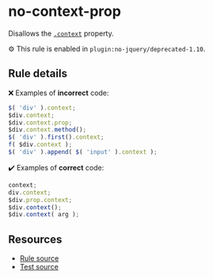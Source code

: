 # no-context-prop

Disallows the [`.context`](https://api.jquery.com/context/) property.

⚙️ This rule is enabled in `plugin:no-jquery/deprecated-1.10`.

## Rule details

❌ Examples of **incorrect** code:
```js
$( 'div' ).context;
$div.context;
$div.context.prop;
$div.context.method();
$( 'div' ).first().context;
f( $div.context );
$( 'div' ).append( $( 'input' ).context );
```

✔️ Examples of **correct** code:
```js
context;
div.context;
$div.prop.context;
$div.context();
$div.context( arg );
```

## Resources

* [Rule source](/src/rules/no-context-prop.js)
* [Test source](/tests/rules/no-context-prop.js)

